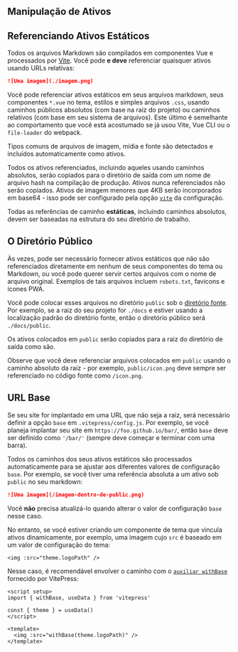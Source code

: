 ## Manipulação de Ativos

## Referenciando Ativos Estáticos

Todos os arquivos Markdown são compilados em componentes Vue e processados por [Vite](https://vitejs.dev/guide/assets.html). Você pode **e deve** referenciar quaisquer ativos usando URLs relativas:

```md
![Uma imagem](./imagem.png)
```

Você pode referenciar ativos estáticos em seus arquivos markdown, seus componentes `*.vue` no tema, estilos e simples arquivos `.css`, usando caminhos públicos absolutos (com base na raiz do projeto) ou caminhos relativos (com base em seu sistema de arquivos). Este último é semelhante ao comportamento que você está acostumado se já usou Vite, Vue CLI ou o `file-loader` do webpack.

Tipos comuns de arquivos de imagem, mídia e fonte são detectados e incluídos automaticamente como ativos.

Todos os ativos referenciados, incluindo aqueles usando caminhos absolutos, serão copiados para o diretório de saída com um nome de arquivo hash na compilação de produção. Ativos nunca referenciados não serão copiados. Ativos de imagem menores que 4KB serão incorporados em base64 - isso pode ser configurado pela opção [`vite`](../reference/site-config#vite) da configuração.

Todas as referências de caminho **estáticas**, incluindo caminhos absolutos, devem ser baseadas na estrutura do seu diretório de trabalho.

## O Diretório Público

Às vezes, pode ser necessário fornecer ativos estáticos que não são referenciados diretamente em nenhum de seus componentes do tema ou Markdown, ou você pode querer servir certos arquivos com o nome de arquivo original. Exemplos de tais arquivos incluem `robots.txt`, favicons e ícones PWA.

Você pode colocar esses arquivos no diretório `public` sob o [diretório fonte](./routing#source-directory). Por exemplo, se a raiz do seu projeto for `./docs` e estiver usando a localização padrão do diretório fonte, então o diretório público será `./docs/public`.

Os ativos colocados em `public` serão copiados para a raiz do diretório de saída como são.

Observe que você deve referenciar arquivos colocados em `public` usando o caminho absoluto da raiz - por exemplo, `public/icon.png` deve sempre ser referenciado no código fonte como `/icon.png`.

## URL Base

Se seu site for implantado em uma URL que não seja a raiz, será necessário definir a opção `base` em `.vitepress/config.js`. Por exemplo, se você planeja implantar seu site em `https://foo.github.io/bar/`, então `base` deve ser definido como `'/bar/'` (sempre deve começar e terminar com uma barra).

Todos os caminhos dos seus ativos estáticos são processados automaticamente para se ajustar aos diferentes valores de configuração `base`. Por exemplo, se você tiver uma referência absoluta a um ativo sob `public` no seu markdown:

```md
![Uma imagem](/imagem-dentro-de-public.png)
```

Você **não** precisa atualizá-lo quando alterar o valor de configuração `base` nesse caso.

No entanto, se você estiver criando um componente de tema que vincula ativos dinamicamente, por exemplo, uma imagem cujo `src` é baseado em um valor de configuração do tema:

```vue
<img :src="theme.logoPath" />
```

Nesse caso, é recomendável envolver o caminho com o [`auxiliar withBase`](../reference/runtime-api#withbase) fornecido por VitePress:

```vue
<script setup>
import { withBase, useData } from 'vitepress'

const { theme } = useData()
</script>

<template>
  <img :src="withBase(theme.logoPath)" />
</template>
```
